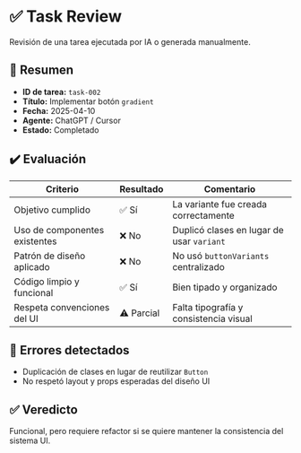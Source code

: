 # ✅ Task Review

Revisión de una tarea ejecutada por IA o generada manualmente.

## 🧾 Resumen

- **ID de tarea:** `task-002`
- **Título:** Implementar botón `gradient`
- **Fecha:** 2025-04-10
- **Agente:** ChatGPT / Cursor
- **Estado:** Completado

## ✔️ Evaluación

| Criterio                      | Resultado  | Comentario                                |
| ----------------------------- | ---------- | ----------------------------------------- |
| Objetivo cumplido             | ✅ Sí      | La variante fue creada correctamente      |
| Uso de componentes existentes | ❌ No      | Duplicó clases en lugar de usar `variant` |
| Patrón de diseño aplicado     | ❌ No      | No usó `buttonVariants` centralizado      |
| Código limpio y funcional     | ✅ Sí      | Bien tipado y organizado                  |
| Respeta convenciones del UI   | ⚠️ Parcial | Falta tipografía y consistencia visual    |

## 🐞 Errores detectados

- Duplicación de clases en lugar de reutilizar `Button`
- No respetó layout y props esperadas del diseño UI

## ✅ Veredicto

Funcional, pero requiere refactor si se quiere mantener la consistencia del sistema UI.
